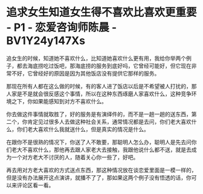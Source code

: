 # 追求女生知道女生得不喜欢比喜欢更重要 - P1 - 恋爱咨询师陈晨 - BV1Y24y147Xs

追女生的时候，知道她不喜欢什么，比知道她喜欢什么更有用，我给你举两个例子，都去海底捞吃过饭吧，那海底捞的服务到底好吗，它曾经可能好，但它现在非常不好，它曾经好的原因是因为其他饭店没有提供它那样的服务。

那现在所有人都在这么做的时候，有的客人进了饭店以后是不希望被人打扰的，那人家是不是就会很反感这个事情，所以在这种东西琢磨人家喜欢什么，这种竞争环境之下，你如果能感知到对方不喜欢什么。

你去做这件事情就取胜了，好的服务是有演绎件的，而不是一趟一趟的送东西，第二个，你肯定见过很多人去做这种社会关系，通常情况都是去问，你们老大喜欢什么，你们老大喜欢什么我就送什么，但是真实的情况是什么。

在跟你不是很熟的情况下，你送了人不敢要，那聪明人怎么办，聪明人是先去问你们老大不喜欢什么，那他再去跟人家老大去接触，我跟他说什么都不送，就是去成为一个对方老大不讨厌的人，随着关心你一些了，好吧。

再去用对方老大喜欢的方式送点东西，那这种情况放在谈恋爱里面是一模一样的，但是没有办法展开这点演讲，就播不了了，那如果这两个例子没有悟透的话，你可以来评论区看一看。

